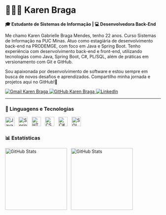 # 👩🏻‍💻 Karen Braga

**🎓 Estudante de Sistemas de Informação | 💻 Desenvolvedora Back-End**

Me chamo Karen Gabrielle Braga Mendes, tenho 22 anos. Curso Sistemas de Informação na PUC Minas. Atuo como estagiária de desenvolvimento back-end na PRODEMGE, com foco em Java e Spring Boot. Tenho experiência com desenvolvimento back-end e front-end, utilizando tecnologias como Java, Spring Boot, C#, PL/SQL, além de práticas em versionamento com Git e GitHub.

Sou apaixonada por desenvolvimento de software e estou sempre em busca de novos desafios e aprendizados. Compartilho minha jornada e projetos aqui no GitHub!💖

<p align="left">
    <a href="mailto:karenbragaamendes@gmail.com" target="_blank">
    <img 
      src="https://img.shields.io/badge/Gmail-D14836?style=for-the-badge&logo=gmail&logoColor=white" 
      alt="Gmail Karen Braga"
      title="Meu E-mail"
    />
    </a>
     <a href="https://github.com/karenBragaa" target="_blank">
    <img 
      src="https://img.shields.io/badge/GitHub-181717?style=for-the-badge&logo=github&logoColor=white" 
      alt="GitHub Karen Braga"
    />
    </a>
  <a href="https://www.linkedin.com/in/karen-braga-119364211" target="_blank">
    <img 
      src="https://img.shields.io/badge/LinkedIn-0077B5?style=for-the-badge&logo=linkedin&logoColor=white" 
      alt="LinkedIn"
      title = "Meu Linkedln"
    />
  </a>

</p>

---

### 🤖 Linguagens e Tecnologias

<img align="left" alt="Java" width="30px" style="padding-right:10px;" src="https://cdn.jsdelivr.net/gh/devicons/devicon/icons/java/java-original.svg"/>
<img align="left" alt="Spring" width="30px" style="padding-right:10px;" src="https://cdn.jsdelivr.net/gh/devicons/devicon/icons/spring/spring-original.svg" />
<img align="left" alt="HTML" width="30px" style="padding-right:10px;" src="https://cdn.jsdelivr.net/gh/devicons/devicon/icons/html5/html5-plain.svg" />
<img align="left" alt="CSS" width="30px" style="padding-right:10px;" src="https://cdn.jsdelivr.net/gh/devicons/devicon/icons/css3/css3-plain.svg" />
<img align="left" alt="C#" width="30px" style="padding-right:10px;" src="https://cdn.jsdelivr.net/gh/devicons/devicon/icons/csharp/csharp-original.svg" />
<img align="left" alt="SQL" width="30px" style="padding-right:10px;" src="https://cdn.jsdelivr.net/gh/devicons/devicon/icons/mysql/mysql-original.svg" />

<br/>
<br/>

### 📊 Estatísticas

<p>
  <img 
    align="left" 
    alt="GitHub Stats" 
    height="200" 
    style="padding-right: 10px;" 
    src="https://github-readme-stats.vercel.app/api?username=karenBragaa&show_icons=true&theme=dracula&include_all_commits=true&locale=pt-br" 
  />

<img 
      align="left" 
      alt="GitHub Stats" 
      height="200" 
      src="https://github-readme-stats.vercel.app/api/top-langs/?username=karenBragaa&theme=dracula&layout=compact&custom_title=Tecnologias&langs_count-3" 
  />
</p>
